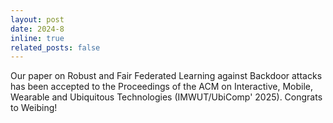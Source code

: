 ```yaml
---
layout: post
date: 2024-8
inline: true
related_posts: false
---
```


Our paper on Robust and Fair Federated Learning against Backdoor attacks has been accepted to the Proceedings of the ACM on Interactive, Mobile, Wearable and Ubiquitous Technologies (IMWUT/UbiComp' 2025). Congrats to Weibing!

